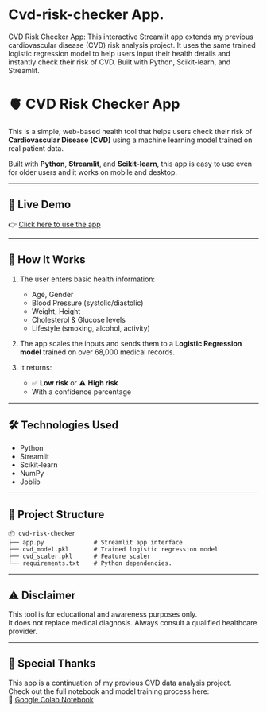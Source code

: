 # Cvd-risk-checker App.
CVD Risk Checker App: This interactive Streamlit app extends my previous cardiovascular disease (CVD) risk analysis project. It uses the same trained logistic regression model to help users input their health details and instantly check their risk of CVD. Built with Python, Scikit-learn, and Streamlit.

# 🫀 CVD Risk Checker App

This is a simple, web-based health tool that helps users check their risk of **Cardiovascular Disease (CVD)** using a machine learning model trained on real patient data.

Built with **Python**, **Streamlit**, and **Scikit-learn**, this app is easy to use even for older users and it works on mobile and desktop.

---

## 🔗 Live Demo

👉 [Click here to use the app](https://cvd-risk-checker-wkmr9pdtlscwwrqzeeeixp.streamlit.app/)

---

## 🧠 How It Works

1. The user enters basic health information:
   - Age, Gender
   - Blood Pressure (systolic/diastolic)
   - Weight, Height
   - Cholesterol & Glucose levels
   - Lifestyle (smoking, alcohol, activity)

2. The app scales the inputs and sends them to a **Logistic Regression model** trained on over 68,000 medical records.

3. It returns:
   - ✅ **Low risk** or ⚠️ **High risk**
   - With a confidence percentage

---

## 🛠️ Technologies Used

- Python
- Streamlit
- Scikit-learn
- NumPy
- Joblib

---

## 📁 Project Structure

```plaintext
📦 cvd-risk-checker
├── app.py              # Streamlit app interface
├── cvd_model.pkl       # Trained logistic regression model
├── cvd_scaler.pkl      # Feature scaler
└── requirements.txt    # Python dependencies.
```



---

## ⚠️ Disclaimer

This tool is for educational and awareness purposes only.  
It does not replace medical diagnosis. Always consult a qualified healthcare provider.

---

## 🙌 Special Thanks

This app is a continuation of my previous CVD data analysis project.  
Check out the full notebook and model training process here:  
📎 [Google Colab Notebook](https://colab.research.google.com/drive/1-xM-4wTFAPAEeGv1pzTdb2kZTUme4VLm?usp=sharing)



